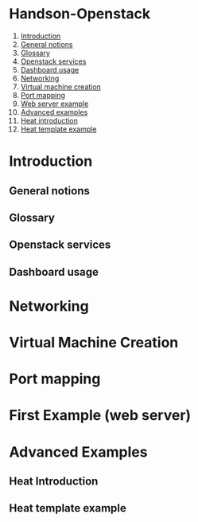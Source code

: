 # Handson-Openstack

1. [Introduction][1]
 1. [General notions][2]
 2. [Glossary][3]
 3. [Openstack services][4]
 4. [Dashboard usage][5]
2. [Networking][6]
3. [Virtual machine creation][7]
4. [Port mapping][8]
5. [Web server example][9]
6. [Advanced examples][10]
 1. [Heat introduction][11]
 2. [Heat template example][12]

Introduction
=========

General notions
---------
Glossary
---------
Openstack services
---------
Dashboard usage
---------

Networking
=========

Virtual Machine Creation
=========

Port mapping
=========

First Example (web server)
=========

Advanced Examples
=========

Heat Introduction
---------
Heat template example
---------

[1]:http://10.2.201.120/introduction/introduction.html
[2]:http://10.2.201.120/introduction/introduction.html
[3]:http://10.2.201.120/introduction/glossary.html
[4]:http://10.2.201.120/introduction/services.html
[5]:http://10.2.201.120/introduction/dashboard.html
[6]:http://10.2.201.120/network.html
[7]:http://10.2.201.120/instance-creation.html
[8]:http://10.2.201.120/security-groups.html
[9]:http://10.2.201.120/web-server.html
[10]:http://10.2.201.120/advanced-examples/heat-base.html
[11]:http://10.2.201.120/advanced-examples/heat-base.html
[12]:http://10.2.201.120/advanced-examples/heat-advanced.html
